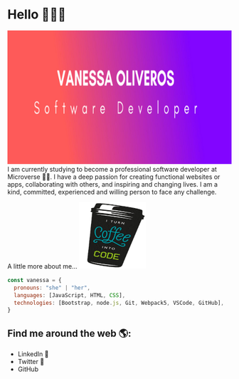 # Hello 👋👩‍💻

<img src="banner.png" alt="banner that says Vanessa Oliveros - sofware developer" width="900" height="300">
I am currently studying to become a professional software developer at Microverse 👩‍💻. I have a deep passion for creating functional websites or apps, collaborating with others, and inspiring and changing lives. I am a kind, committed, experienced and willing person to face any challenge.

A little more about me...  <a href="https://github.com/vvoo21"><img style="align-items:flex-end;" width="150" height="150" src="200w.gif"></a>

```javascript
const vanessa = {
  pronouns: "she" | "her",
  languages: [JavaScript, HTML, CSS],
  technologies: [Bootstrap, node.js, Git, Webpack5, VSCode, GitHub],
}
```

## Find me around the web 🌎: 
- LinkedIn <a href="https://www.linkedin.com/in/vaneoliverosp/"></a> 💼
- Twitter<a href="https://twitter.com/vaneoliverosp"></a> 📝
- GitHub<a href="https://github.com/vvoo21"></a> 


